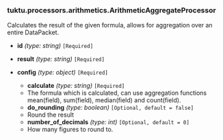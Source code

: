### tuktu.processors.arithmetics.ArithmeticAggregateProcessor
Calculates the result of the given formula, allows for aggregation over an entire DataPacket.

  * **id** *(type: string)* `[Required]`

  * **result** *(type: string)* `[Required]`

  * **config** *(type: object)* `[Required]`

    * **calculate** *(type: string)* `[Required]`
    - The formula which is calculated, can use aggregation functions mean(field), sum(field), median(field) and count(field).

    * **do_rounding** *(type: boolean)* `[Optional, default = false]`
    - Round the result

    * **number_of_decimals** *(type: int)* `[Optional, default = 0]`
    - How many figures to round to.

